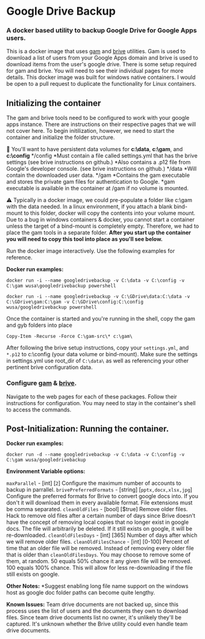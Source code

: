 # Google Drive Backup
### A docker based utility to backup Google Drive for Google Apps users.

This is a docker image that uses [gam](https://github.com/jay0lee/GAM) and [brive](https://github.com/wk8/Brive) utilities.  Gam is used to download a list of users from your Google Apps domain and brive is used to download items from the user's google drive.  There is some setup required for gam and brive.  You will need to see their individual pages for more details.  This docker image was built for windows native containers.  I would be open to a pull request to duplicate the functionality for Linux containers.

## Initializing the container
The gam and brive tools need to be configured to work with your google apps instance.  There are instructions on their respective pages that we will not cover here.  To begin initilization, however, we need to start the container and initialize the folder structure.

:bell: You'll want to have persistent data volumes for **c:\data**, **c:\gam**, and **c:\config**
*/config
 *Must contain a file called settings.yml that has the brive settings (see brive instructions on github.)
 *Also contains a .p12 file from Google's developer console. (see brive instructions on github.)
*/data
 *Will contain the downloaded user data.
*/gam
 *Contains the gam executable and stores the private gam files for authentication to Google.
 *gam executable is available in the container at /gam if no volume is mounted.

:warning: Typically in a docker image, we could pre-populate a folder like c:\gam with the data needed.  In a linux environment, if you attach a blank bind-mount to this folder, docker will copy the contents into your volume mount.  Due to a bug in windows containers & docker, you cannot start a container unless the target of a bind-mount is completely empty.  Therefore, we had to place the gam tools in a separate folder.
**After you start up the container you will need to copy this tool into place as you'll see below.**

Run the docker image interactively. Use the following examples for reference.

**Docker run examples:**

`docker run -i --name googledrivebackup -v C:\data -v C:\config -v C:\gam wusa\googledrivebackup powershell`

`docker run -i --name googledrivebackup -v C:\GDrive\data:C:\data -v C:\GDrive\gam:C:\gam -v C:\GDrive\config:C:\config wusa/googledrivebackup powershell`


Once the container is started and you're running in the shell, copy the gam and gyb folders into place
```
Copy-Item -Recurse -Force C:\gam-src\* c:\gam\
```

After following the brive setup instructions, copy your `settings.yml`, and `*.p12` to c:\config (your data volume or bind-mount).  Make sure the settings in settings.yml use root_dir of `C:\data\` as well as referencing your other pertinent brive configuration data.


### Configure [gam](https://github.com/jay0lee/GAM) & [brive](https://github.com/wk8/Brive).
Navigate to the web pages for each of these packages.  Follow their instructions for configuration.  You may need to stay in the container's shell to access the commands.

## Post-Initialization: Running the container.
**Docker run examples:**

`docker run -d --name googledrivebackup -v C:\data -v C:\config -v C:\gam wusa/googledrivebackup`


**Environment Variable options:**

`maxParallel` - [int] [`2`] Configure the maximum number of accounts to backup in parrallel.
`brivePreferredFormats` - [string] [`pptx,docx,xlsx,jpg`] Configure the preferred formats for Brive to convert google docs into.  If you don't it will download them in every available format. File extensions must be comma separated.
`cleanOldFiles` - [bool] [$true] Remove older files. Hack to remove old files after a certain number of days since Brive doesn't have the concept of removing local copies that no longer exist in google docs.  The file will arbitrarily be deleted.  If it still exists on google, it will be re-downloaded.
`cleanOldFilesDays` - [int] [365] Number of days after which we will remove older files.
`cleanOldFilesChance` - [int] [0-100] Percent of time that an older file will be removed.  Instead of removing every older file that is older than `cleanOldFilesDays`.  You may choose to remove some of them, at random.  50 equals 50% chance it any given file will be removed.  100 equals 100% chance.  This will allow for less re-downloading if the file still exists on google.

**Other Notes:**
*Suggest enabling long file name support on the windows host as google doc folder paths can become quite lengthy.

**Known Issues:**
Team drive documents are not backed up, since this process uses the list of users and the documents they own to download files.  Since team drive documents list no owner, it's unlikely they'll be captured.  It's unknown whether the Brive utility could even handle team drive documents.